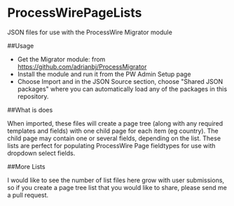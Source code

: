 ProcessWirePageLists
====================

JSON files for use with the ProcessWire Migrator module

##Usage

- Get the Migrator module: from https://github.com/adrianbj/ProcessMigrator
- Install the module and run it from the PW Admin Setup page
- Choose Import and in the JSON Source section, choose "Shared JSON packages" where you can automatically load any of the packages in this repository.

##What is does

When imported, these files will create a page tree (along with any required templates and fields) with one child page for each item (eg country). The child page may contain one or several fields, depending on the list. These lists are perfect for populating ProcessWire Page fieldtypes for use with dropdown select fields.

##More Lists

I would like to see the number of list files here grow with user submissions, so if you create a page tree list that you would like to share, please send me a pull request.
